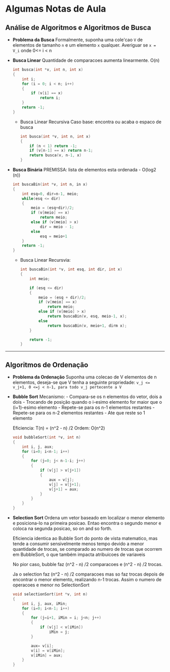 # Algumas Notas de Aula

## Análise de Algoritmos e Algoritmos de Busca

- **Problema da Busca**
    Formalmente, suponha uma cole'cao ```V``` de elementos de tamanho ```n``` e um elemento ```x``` qualquer. Averiguar se ```x = V_i``` onde 0<= i < n

- **Busca Linear**
    Quantidade de comparacoes aumenta linearmente. O(n)
    ```c
    int busca(int *v, int n, int x)
    {
        int i;
        for (i = 0; i < n; i++)
        {
            if (v[i] == x)
                return i;
        }
        return -1;
    }
    ```
    - Busca Linear Recursiva
        Caso base: encontra ou acaba o espaco de busca
        ```c
        int busca(int *v, int n, int x)
        {
            if (n < 1) return -1;
            if (v[n-1] == x) return n-1;
            return busca(v, n-1, x)
        }
        ```
- **Busca Binária**
    PREMISSA: lista de elementos esta ordenada - O(log2 (n))
    ```c
    int buscaBin(int *v, int n, in x)
    {
        int esq=0, dir=n-1, meio;
        while(esq <= dir)
        {
            meio = (esq+dir)/2;
            if (v[meio] == x)
                return meio;
            else if (v[meio] > x)
                dir = meio - 1;
            else
                esq = meio+1
        }
        return -1;
    }
    ```
    - Busca Linear Recursvia:
        ```c
        int buscaBin(int *v, int esq, int dir, int x)
        {
            int meio;

            if (esq <= dir)
            {
                meio = (esq + dir)/2;
                if (v[meio] == x)
                    return meio;
                else if (v[meio] > x)
                    return buscaBin(v, esq, meio-1, x);
                else
                    return buscaBin(v, meio+1, dirm x);
            }

            return -1;
        }
        ```
---

## Algoritmos de Ordenação

- **Problema da Ordenação**
    Suponha uma colecao de V elementos de n elementos, deseja-se que V tenha a seguinte propriedade:
    ```v_j <= v_j+1, 0 <=j < n-1, para todo v_j pertecente a V```

- **Bubble Sort**
    Mecanismo:
        - Compara-se os n elementos do vetor, dois a dois
        - Trocando de posição quando o i-esimo elemento for maior que o (i+1)-esimo elemento
        - Repete-se para os n-1 elementos restantes
        - Repete-se para os n-2 elementos restantes
        - Ate que reste so 1 elemento 
    
    Eficiencia:
        T(n) = (n^2 - n) /2
        Ordem: O(n^2)
    
    ```c
    void bubbleSort(int *v, int n)
    {
        int i, j, aux;
        for (i=0; i<n-1; i++)
        {
            for (j=0; j< n-1-i; j++)
            {
                if (v[j] > v[j+1])
                {
                    aux = v[j];
                    v[j] = v[j+1];
                    v[j+1] = aux;
                }
            }
        }
    }
    ```

- **Selection Sort**
    Ordena um vetor baseado em localizar o menor elemento e posiciona-lo na primeira posicao.
    Entao encontra o segundo menor e coloca na segunda posicao, so on and so forth.

    Eficiencia identica ao Bubble Sort do ponto de vista matematico, mas tende a consumir sensivelmente menos tempo devido a menor quantidade de trocas, se comparado ao numero de trocas que ocorrem em BubbleSort, o que também impacta atribuicoes de variaveis

    No pior caso, bubble faz (n^2 - n) /2 comparacoes e (n^2 - n) /2 trocas.

    Ja o selection faz (n^2 - n) /2 comparacoes mas so faz trocas depois de encontrar o menor elemento, realizando n-1 trocas. Assim o numero de operacoes e menor no SelectionSort

    ```c
    void selectionSort(int *v, int n)
    {
        int i, j, aux, iMin;
        for (i=0; i<n-1; i++)
        {
            for (j=i+1, iMin = i; j<n; j++)
            {
                if (v[j] < v[iMin])
                    iMin = j;
            }

            aux= v[i];
            v[i] = v[iMin];
            v[iMin] = aux;
        }
    }
    ```

